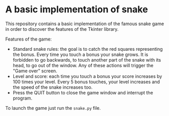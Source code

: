 # A basic implementation of snake
This repository contains a basic implementation of the famous snake game in order to discover the features of the Tkinter library. 

Features of the game:
* Standard snake rules: the goal is to catch the red squares representing the bonus. Every time you touch a bonus your snake grows. It is forbidden to go backwards, to touch another part of the snake with its head, to go out of the window. Any of these actions will trigger the "Game over" screen. 
* Level and score: each time you touch a bonus your score increases by 100 times your level. Every 5 bonus touches, your level increases and the speed of the snake increases too.
* Press the QUIT button to close the game window and interrupt the program.

To launch the game just run the `snake.py` file.

